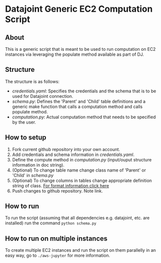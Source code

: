 # Datajoint Generic EC2 Computation Script

## About

This is a generic script that is meant to be used to run computation on EC2 instances via leveraging the populate method available as part of DJ. 

## Structure

The structure is as follows:

* *credentials.yaml*: Specifies the credentials and the schema that is to be used for Datajoint connection.
* *schema.py*: Defines the 'Parent' and 'Child' table definitions and a generic make function that calls a computation method and calls populate method.
* *computation.py*: Actual computation method that needs to be specified by the user.

## How to setup

1. Fork current github repository into your own account.
2. Add credentials and schema information in *credentials.yaml*.
3. Define the compute method in *computation.py* (input/ouput structure information in doc string).
4. (Optional) To change table name change class name of 'Parent' or 'Child' in *schema.py*
5. (Optional) To change columns in tables change appropriate definition string of class. [For format information click here](https://docs.datajoint.io/python/definition/03-Table-Definition.html)
6. Push changes to github repository. Note link.

## How to run

To run the script (assuming that all dependencies e.g. datajoint, etc. are installed) run the command `python schema.py` 

## How to run on multiple instances 

To create multiple EC2 instances and run the script on them parallelly in an easy way, go to `./aws-jupyter` for more information.
